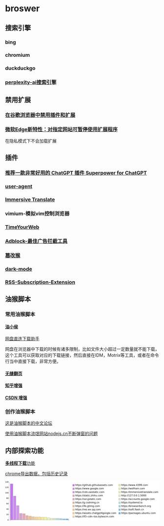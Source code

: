 # broswer

## 搜索引擎

### bing

### chromium

### duckduckgo

### [perplexity-ai搜索引擎](https://www.perplexity.ai/)

禁用扩展
--------

### [在谷歌浏览器中禁用插件和扩展](https://www.amediaclub.com/cn/disable-plugins-extensions-in-google-chrome/#:~:text=%E8%80%8C%E8%A6%81%E5%81%9A%E5%88%B0%E8%BF%99%E4%B8%80%E7%82%B9%EF%BC%8C%E4%BD%A0%E5%8F%AA%E9%9C%80%E8%A6%81%E6%94%BE%20chrome%EF%BC%9A%2F%2F%E8%AE%BE%E7%BD%AE%2F%E5%86%85%E5%AE%B9%20Chrome%20%E5%9C%B0%E5%9D%80%E6%A0%8F%E4%B8%AD%E7%9A%84%20URL%EF%BC%8C%E7%84%B6%E5%90%8E%E6%8C%89%20Enter%E3%80%82%20%EF%BC%88%E6%B3%A8%E6%84%8F%EF%BC%9A%E6%82%A8%E4%B9%9F%E5%8F%AF%E4%BB%A5%E9%80%9A%E8%BF%87%E6%89%93%E5%BC%80%E5%86%85%E5%AE%B9%E9%A1%B5%E9%9D%A2%E6%9D%A5%E7%A6%81%E7%94%A8%E6%8F%92%E4%BB%B6%20%E8%AE%BE%E7%BD%AE,%E5%9C%A8%E5%8F%B3%E4%B8%8A%E8%A7%92%E3%80%82%20%E7%84%B6%E5%90%8E%EF%BC%8C%E5%90%91%E4%B8%8B%E6%BB%9A%E5%8A%A8%E5%88%B0%E5%BA%95%E9%83%A8%E4%BB%A5%E6%98%BE%E7%A4%BA%20%E9%AB%98%E7%BA%A7%20%E8%AE%BE%E7%BD%AE%E3%80%82%20%E6%9C%80%E5%90%8E%EF%BC%8C%E7%82%B9%E5%87%BB%20%E7%BD%91%E7%AB%99%E8%AE%BE%E7%BD%AE%20%E6%9F%A5%E7%9C%8B%E6%89%80%E6%9C%89%E6%8F%92%E4%BB%B6%E7%9A%84%E9%80%89%E9%A1%B9%E3%80%82%202.%E7%8E%B0%E5%9C%A8%EF%BC%8C%E5%8F%AA%E9%9C%80%E6%89%BE%E5%88%B0%E8%A6%81%E7%A6%81%E7%94%A8%E7%9A%84%E6%8F%92%E4%BB%B6%E5%B9%B6%E5%8D%95%E5%87%BB%E5%AE%83%E3%80%82)

### [微软Edge新特性：对指定网站可暂停使用扩展程序](https://www.bilibili.com/read/cv16120474/)

在隐私模式下不会加载扩展

## 插件

### [推荐一款非常好用的 ChatGPT 插件 Superpower for ChatGPT](https://zhuanlan.zhihu.com/p/629361369)

### [user-agent](https://chromewebstore.google.com/detail/user-agent-switcher-for-c/djflhoibgkdhkhhcedjiklpkjnoahfmg?hl=zh-CN&utm_source=ext_sidebar)

### [Immersive Translate](https://immersivetranslate.com/en/)

### vimium-模拟vim控制浏览器

### [**TimeYourWeb**](https://chromewebstore.google.com/detail/timeyourweb-time-tracker/kfmlkgchpffnaphmlmjnimonlldbcpnh?hl=zh-CN&utm_source=ext_sidebar)

### [Adblock-最佳广告拦截工具](https://chromewebstore.google.com/detail/adblock-%E2%80%94-%E6%9C%80%E4%BD%B3%E5%B9%BF%E5%91%8A%E6%8B%A6%E6%88%AA%E5%B7%A5%E5%85%B7/gighmmpiobklfepjocnamgkkbiglidom?hl=zh-CN&utm_source=ext_sidebar)

### [篡改猴](https://chromewebstore.google.com/detail/%E7%AF%A1%E6%94%B9%E7%8C%B4/dhdgffkkebhmkfjojejmpbldmpobfkfo?hl=zh-CN&utm_source=ext_sidebar)

### [dark-mode](https://chromewebstore.google.com/detail/dark-reader/eimadpbcbfnmbkopoojfekhnkhdbieeh?hl=zh-CN&utm_source=ext_sidebar)

### [RSS-Subscription-Extension](https://chromewebstore.google.com/detail/rss-subscription-extensio/nlbjncdgjeocebhnmkbbbdekmmmcbfjd?hl=zh-CN&utm_source=ext_sidebar)

## 油猴脚本

### 常用油猴脚本

#### [油小侯](https://www.youxiaohou.com/zh-cn/linux.html#linux-%E6%A1%8C%E9%9D%A2%E7%AB%AF)

[网盘直连下载助手](https://www.youxiaohou.com/install.html)

网盘在浏览器中下载的时候有诸多限制，比如文件大小超过一定数量就不能下载，这个工具可以获取对应的下载链接，然后直接在IDM，Motrix等工具，或者在命令行当中直接下载，非常方便。

#### [无缝翻页](https://greasyfork.org/zh-CN/scripts/419215-%E8%87%AA%E5%8A%A8%E6%97%A0%E7%BC%9D%E7%BF%BB%E9%A1%B5)

#### [知乎增强](https://greasyfork.org/zh-CN/scripts/419081-%E7%9F%A5%E4%B9%8E%E5%A2%9E%E5%BC%BA)

#### [CSDN 增强](https://greasyfork.org/zh-CN/scripts/378351-csdngreener-csdn%E5%B9%BF%E5%91%8A%E5%AE%8C%E5%85%A8%E8%BF%87%E6%BB%A4-%E5%85%8D%E7%99%BB%E5%BD%95-%E4%B8%AA%E6%80%A7%E5%8C%96%E6%8E%92%E7%89%88-%E6%9C%80%E5%BC%BA%E8%80%81%E7%89%8C%E8%84%9A%E6%9C%AC-%E6%8C%81%E7%BB%AD%E6%9B%B4%E6%96%B0)

### 创作油猴脚本

[这是油猴脚本的中文论坛](https://bbs.tampermonkey.net.cn/)

[使用油猴脚本流氓网站nodejs.cn不断弹窗的问题](https://blog.csdn.net/returndbf/article/details/135346731)

## 内部探索功能

[**多线程下载**功能](https://www.zhihu.com/question/42060324/answer/2070784188)

[chrome导出数据，包括历史记录](https://support.google.com/accounts/answer/3024190?sjid=10552904774300950020-AP)

![浏览器历史记录](https://raw.githubusercontent.com/Cipivious/my_try/main/image/broser_history.png)

